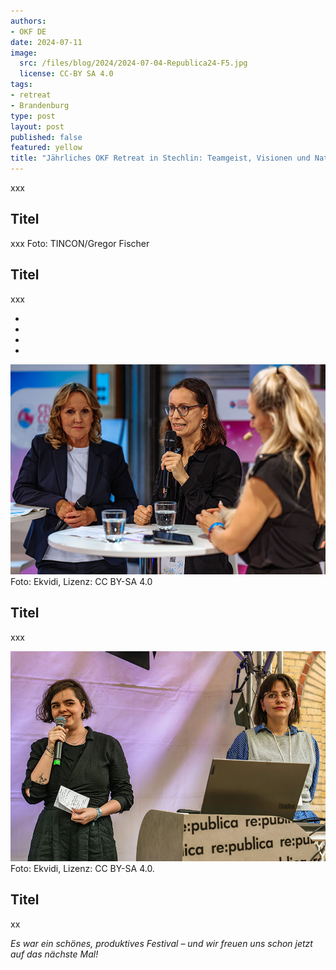 ```yaml
---
authors:
- OKF DE
date: 2024-07-11
image: 
  src: /files/blog/2024/2024-07-04-Republica24-F5.jpg
  license: CC-BY SA 4.0
tags:
- retreat
- Brandenburg
type: post
layout: post
published: false
featured: yellow
title: "Jährliches OKF Retreat in Stechlin: Teamgeist, Visionen und Natur"
---
```


xxx

## Titel

xxx
Foto: TINCON/Gregor Fischer

## Titel

xxx

* 
* 
* 
* 

![Henriette Litta mit Steffi Lemke](/files/blog/2024/Republica24-F5-Dienstag-108.jpg) 
Foto: Ekvidi, Lizenz: CC BY-SA 4.0

## Titel

xxx

![Projektleitung: Marie Kreil, Patricia Leu](/files/blog/2024/2024-07-04-Republica24-PTF.jpg) 
Foto: Ekvidi, Lizenz: CC BY-SA 4.0.

## Titel

xx

*Es war ein schönes, produktives Festival – und wir freuen uns schon jetzt auf das nächste Mal!*
